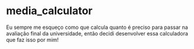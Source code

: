 # media_calculator
Eu sempre me esqueço como que calcula quanto é preciso para passar na avaliação final da universidade, então decidi desenvolver essa calculadora que faz isso por mim!

